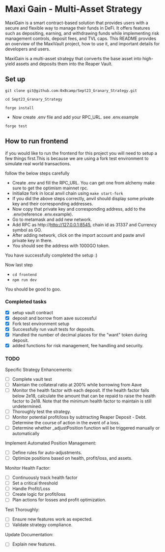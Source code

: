 # Maxi Gain - Multi-Asset Strategy

MaxiGain is a smart contract-based solution that provides users with a secure and flexible way to manage their funds in DeFi. It offers features such as depositing, earning, and withdrawing funds while implementing risk management controls, deposit fees, and TVL caps. This README provides an overview of the MaxiVault project, how to use it, and important details for developers and users.

MaxiGain is a multi-asset strategy that converts the base asset into high-yield assets and deposits them into the Reaper Vault.

## Set up

```shell
git clone git@github.com:0xBcamp/Sept23_Granary_Strategy.git

cd Sept23_Granary_Strategy

forge install

```

- Now create .env file and add your RPC_URL. see .env.example

```
forge test
```

## How to run frontend

if you would like to run the frontend for this project you will need to setup a few things first.This is because we are using a fork test environment to simulate real world transactions.

follow the below steps carefully

- Create .env and fill the RPC_URL. You can get one from alchemy make sure to get the optimism mainnet rpc.
- Initialize fork in local anvil chain using `make start-fork`
- If you did the above steps correctly, anvil should display some private key and their corresponding addresses.
- Now copy that private key and corresponding address, add to the .env(reference .env.example).
- Go to metamask and add new network.
- Add RPC as http://http://127.0.0.1:8545, chain id as 31337 and Currency symbol as GO.
- After adding network, click on the import account and paste anvil private key in there.
- You should see the address with 1000GO token.

You have successfully completed the setup :)

Now last step

- `cd frontend`
- `npm run dev`

You should be good to goo.

### Completed tasks

- [x] setup vault contract
- [x] deposit and borrow from aave successful
- [x] Fork test environment setup
- [x] Successfully run vault tests for deposits.
- [x] Handled the number of decimal places for the "want" token during deposit.
- [x] added functions for risk management, fee handling and security.

### TODO

Specific Strategy Enhancements:

- [ ] Complete vault test
- [ ] Maintain the collateral ratio at 200% while borrowing from Aave
- [ ] Monitor the health factor with each deposit. If the health factor falls below 2e18, calculate the amount that can be repaid to raise the health factor to 2e18. Note that the minimum health factor to maintain is still undetermined.
- [ ] Thoroughly test the strategy.
- [ ] Monitor potential profit/loss by subtracting Reaper Deposit - Debt. Determine the course of action in the event of a loss.
- [ ] Determine whether \_adjustPosition function will be triggered manually or automatically

Implement Automated Position Management:

- [ ] Define rules for auto-adjustments.
- [ ] Optimize positions based on health, profit/loss, and assets.

Monitor Health Factor:

- [ ] Continuously track health factor
- [ ] Set a critical threshold
- [ ] Handle Profit/Loss
- [ ] Create logic for profit/loss
- [ ] Plan actions for losses and profit optimization.

Test Thoroughly:

- [ ] Ensure new features work as expected.
- [ ] Validate strategy compliance.

Update Documentation:

- [ ] Explain new features.
